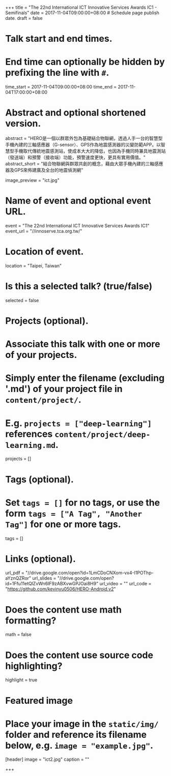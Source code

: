 +++
title = "The 22nd International ICT Innovative Services Awards IC1 - Semifinals"
date = 2017-11-04T09:00:00+08:00  # Schedule page publish date.
draft = false

# Talk start and end times.
#   End time can optionally be hidden by prefixing the line with `#`.
time_start = 2017-11-04T09:00:00+08:00
time_end = 2017-11-04T17:00:00+08:00

# Abstract and optional shortened version.
abstract = "HERO是一個以群眾外包為基礎結合物聯網，透過人手一台的智慧型手機內建的三軸感應器（G-sensor）、GPS作為地震感測器的災變防範APP。以智慧型手機取代傳統地震感測站，使成本大大的降低，也因為手機同時兼具地震測站（發送端）和預警（接收端）功能，預警速度更快，更具有實用價值。"
abstract_short = "結合物聯網與群眾共創的概念，藉由大眾手機內建的三軸感應器及GPS來佈建廣及全台的地震偵測網"

image_preview = "ict.jpg"

# Name of event and optional event URL.
event = "The 22nd International ICT Innovative Services Awards IC1"
event_url = "//innoserve.tca.org.tw/"

# Location of event.
location = "Taipei, Taiwan"

# Is this a selected talk? (true/false)
selected = false

# Projects (optional).
#   Associate this talk with one or more of your projects.
#   Simply enter the filename (excluding '.md') of your project file in `content/project/`.
#   E.g. `projects = ["deep-learning"]` references `content/project/deep-learning.md`.
projects = []

# Tags (optional).
#   Set `tags = []` for no tags, or use the form `tags = ["A Tag", "Another Tag"]` for one or more tags.
tags = []

# Links (optional).
url_pdf = "//drive.google.com/open?id=1LmCDoCNXom-vx4-I1POThp-aYznQZRor"
url_slides = "//drive.google.com/open?id=1Ffu11etQlZvWn6IF9zABXvwGPJOai8H9"
url_video = ""
url_code = "https://github.com/kevinyu0506/HERO-Android.v2"

# Does the content use math formatting?
math = false

# Does the content use source code highlighting?
highlight = true

# Featured image
# Place your image in the `static/img/` folder and reference its filename below, e.g. `image = "example.jpg"`.
[header]
image = "ict2.jpg"
caption = ""

+++
